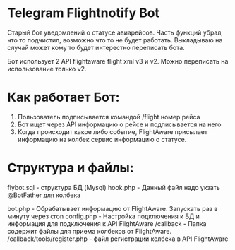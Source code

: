 # Telegram Flightnotify Bot

Старый бот уведомлений о статусе авиарейсов. Часть функций убрал, что то подчистил, возможно что то не будет работать. Выкладываю на случай может кому то будет интерестно переписать бота.

Бот использует 2 API flightaware flight xml v3 и v2. Можно переписать на использование только v2.

# Как работает Бот:
1. Пользователь подписывается командой /flight номер рейса
2. Бот ищет через API информацию о рейсе и подписывается на него
3. Когда происходит какое либо событие, FlightAware присылает информацию на колбек сервис информацию о статусе.

# Структура и файлы:
flybot.sql - структура БД (Mysql)
hook.php - Данный файл надо укзать @BotFather для колбека

bot.php - Обрабатывает информацию от FlightAware. Запускать раз в минуту через cron
config.php - Настройка подключения к БД и информация для подключения к API FlightAware
/callback - Папка содержит файлы для приема колбеков от FlightAware.
/callback/tools/register.php - файл регистрации колбека в API FlightAware
